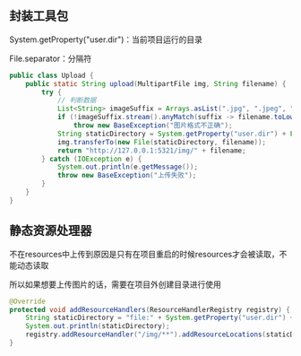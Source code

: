 ## 封装工具包

System.getProperty("user.dir")：当前项目运行的目录

File.separator：分隔符

```java
public class Upload {
    public static String upload(MultipartFile img, String filename) {
        try {
            // 判断数据
            List<String> imageSuffix = Arrays.asList(".jpg", ".jpeg", ".png", ".gif");
            if (!imageSuffix.stream().anyMatch(suffix -> filename.toLowerCase().endsWith(suffix)))
                throw new BaseException("图片格式不正确");
            String staticDirectory = System.getProperty("user.dir") + File.separator + "/iamges";
            img.transferTo(new File(staticDirectory, filename));
            return "http://127.0.0.1:5321/img/" + filename;
        } catch (IOException e) {
            System.out.println(e.getMessage());
            throw new BaseException("上传失败");
        }
    }
}
```

## 静态资源处理器

不在resources中上传到原因是只有在项目重启的时候resources才会被读取，不能动态读取

所以如果想要上传图片的话，需要在项目外创建目录进行使用

```java
@Override
protected void addResourceHandlers(ResourceHandlerRegistry registry) {
    String staticDirectory = "file:" + System.getProperty("user.dir") + "/iamges/";
    System.out.println(staticDirectory);
    registry.addResourceHandler("/img/**").addResourceLocations(staticDirectory);
}
```